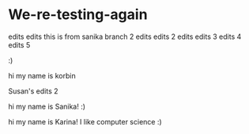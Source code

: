 # We-re-testing-again
edits edits
this is from sanika branch 2
edits edits 2
edits edits 3
edits 4
edits 5


:)

hi my name is korbin

Susan's edits 2


hi my name is Sanika! :)

hi my name is Karina!
I like computer science :)




